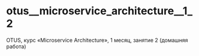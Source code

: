 # otus__microservice_architecture__1_2
OTUS, курс «Microservice Architecture», 1 месяц, занятие 2 (домашняя работа)
